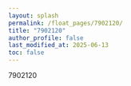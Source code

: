 ```yaml
---
layout: splash
permalink: /float_pages/7902120/
title: "7902120"
author_profile: false
last_modified_at: 2025-06-13
toc: false
---
```

 
7902120

